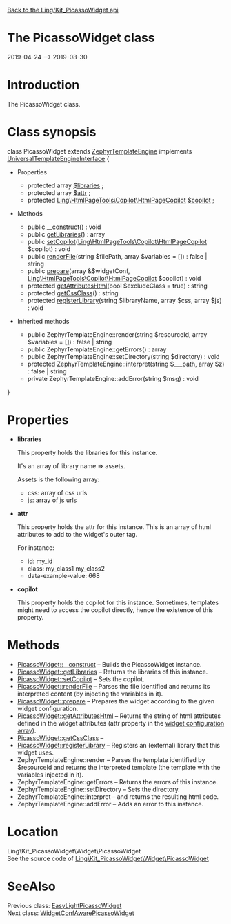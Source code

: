 [Back to the Ling/Kit_PicassoWidget api](https://github.com/lingtalfi/Kit_PicassoWidget/blob/master/doc/api/Ling/Kit_PicassoWidget.md)



The PicassoWidget class
================
2019-04-24 --> 2019-08-30






Introduction
============

The PicassoWidget class.



Class synopsis
==============


class <span class="pl-k">PicassoWidget</span> extends [ZephyrTemplateEngine](https://github.com/lingtalfi/ZephyrTemplateEngine/blob/master/doc/api/Ling/ZephyrTemplateEngine/ZephyrTemplateEngine.md) implements [UniversalTemplateEngineInterface](https://github.com/lingtalfi/UniversalTemplateEngine/blob/master/UniversalTemplateEngineInterface.php) {

- Properties
    - protected array [$libraries](#property-libraries) ;
    - protected array [$attr](#property-attr) ;
    - protected [Ling\HtmlPageTools\Copilot\HtmlPageCopilot](https://github.com/lingtalfi/HtmlPageTools/blob/master/doc/api/Ling/HtmlPageTools/Copilot/HtmlPageCopilot.md) [$copilot](#property-copilot) ;

- Methods
    - public [__construct](https://github.com/lingtalfi/Kit_PicassoWidget/blob/master/doc/api/Ling/Kit_PicassoWidget/Widget/PicassoWidget/__construct.md)() : void
    - public [getLibraries](https://github.com/lingtalfi/Kit_PicassoWidget/blob/master/doc/api/Ling/Kit_PicassoWidget/Widget/PicassoWidget/getLibraries.md)() : array
    - public [setCopilot](https://github.com/lingtalfi/Kit_PicassoWidget/blob/master/doc/api/Ling/Kit_PicassoWidget/Widget/PicassoWidget/setCopilot.md)([Ling\HtmlPageTools\Copilot\HtmlPageCopilot](https://github.com/lingtalfi/HtmlPageTools/blob/master/doc/api/Ling/HtmlPageTools/Copilot/HtmlPageCopilot.md) $copilot) : void
    - public [renderFile](https://github.com/lingtalfi/Kit_PicassoWidget/blob/master/doc/api/Ling/Kit_PicassoWidget/Widget/PicassoWidget/renderFile.md)(string $filePath, array $variables = []) : false | string
    - public [prepare](https://github.com/lingtalfi/Kit_PicassoWidget/blob/master/doc/api/Ling/Kit_PicassoWidget/Widget/PicassoWidget/prepare.md)(array &$widgetConf, [Ling\HtmlPageTools\Copilot\HtmlPageCopilot](https://github.com/lingtalfi/HtmlPageTools/blob/master/doc/api/Ling/HtmlPageTools/Copilot/HtmlPageCopilot.md) $copilot) : void
    - protected [getAttributesHtml](https://github.com/lingtalfi/Kit_PicassoWidget/blob/master/doc/api/Ling/Kit_PicassoWidget/Widget/PicassoWidget/getAttributesHtml.md)(bool $excludeClass = true) : string
    - protected [getCssClass](https://github.com/lingtalfi/Kit_PicassoWidget/blob/master/doc/api/Ling/Kit_PicassoWidget/Widget/PicassoWidget/getCssClass.md)() : string
    - protected [registerLibrary](https://github.com/lingtalfi/Kit_PicassoWidget/blob/master/doc/api/Ling/Kit_PicassoWidget/Widget/PicassoWidget/registerLibrary.md)(string $libraryName, array $css, array $js) : void

- Inherited methods
    - public ZephyrTemplateEngine::render(string $resourceId, array $variables = []) : false | string
    - public ZephyrTemplateEngine::getErrors() : array
    - public ZephyrTemplateEngine::setDirectory(string $directory) : void
    - protected ZephyrTemplateEngine::interpret(string $___path, array $z) : false | string
    - private ZephyrTemplateEngine::addError(string $msg) : void

}




Properties
=============

- <span id="property-libraries"><b>libraries</b></span>

    This property holds the libraries for this instance.
    
    It's an array of library name => assets.
    
    Assets is the following array:
    
    - css: array of css urls
    - js: array of js urls
    
    

- <span id="property-attr"><b>attr</b></span>

    This property holds the attr for this instance.
    This is an array of html attributes to add to the widget's outer tag.
    
    For instance:
    - id: my_id
    - class: my_class1 my_class2
    - data-example-value: 668
    
    

- <span id="property-copilot"><b>copilot</b></span>

    This property holds the copilot for this instance.
    Sometimes, templates might need to access the copilot directly,
    hence the existence of this property.
    
    



Methods
==============

- [PicassoWidget::__construct](https://github.com/lingtalfi/Kit_PicassoWidget/blob/master/doc/api/Ling/Kit_PicassoWidget/Widget/PicassoWidget/__construct.md) &ndash; Builds the PicassoWidget instance.
- [PicassoWidget::getLibraries](https://github.com/lingtalfi/Kit_PicassoWidget/blob/master/doc/api/Ling/Kit_PicassoWidget/Widget/PicassoWidget/getLibraries.md) &ndash; Returns the libraries of this instance.
- [PicassoWidget::setCopilot](https://github.com/lingtalfi/Kit_PicassoWidget/blob/master/doc/api/Ling/Kit_PicassoWidget/Widget/PicassoWidget/setCopilot.md) &ndash; Sets the copilot.
- [PicassoWidget::renderFile](https://github.com/lingtalfi/Kit_PicassoWidget/blob/master/doc/api/Ling/Kit_PicassoWidget/Widget/PicassoWidget/renderFile.md) &ndash; Parses the file identified and returns its interpreted content (by injecting the variables in it).
- [PicassoWidget::prepare](https://github.com/lingtalfi/Kit_PicassoWidget/blob/master/doc/api/Ling/Kit_PicassoWidget/Widget/PicassoWidget/prepare.md) &ndash; Prepares the widget according to the given widget configuration.
- [PicassoWidget::getAttributesHtml](https://github.com/lingtalfi/Kit_PicassoWidget/blob/master/doc/api/Ling/Kit_PicassoWidget/Widget/PicassoWidget/getAttributesHtml.md) &ndash; Returns the string of html attributes defined in the widget attributes (attr property in the [widget configuration array](https://github.com/lingtalfi/Kit_PicassoWidget#the-picasso-widget-array)).
- [PicassoWidget::getCssClass](https://github.com/lingtalfi/Kit_PicassoWidget/blob/master/doc/api/Ling/Kit_PicassoWidget/Widget/PicassoWidget/getCssClass.md) &ndash; 
- [PicassoWidget::registerLibrary](https://github.com/lingtalfi/Kit_PicassoWidget/blob/master/doc/api/Ling/Kit_PicassoWidget/Widget/PicassoWidget/registerLibrary.md) &ndash; Registers an (external) library that this widget uses.
- ZephyrTemplateEngine::render &ndash; Parses the template identified by $resourceId and returns the interpreted template (the template with the variables injected in it).
- ZephyrTemplateEngine::getErrors &ndash; Returns the errors of this instance.
- ZephyrTemplateEngine::setDirectory &ndash; Sets the directory.
- ZephyrTemplateEngine::interpret &ndash; and returns the resulting html code.
- ZephyrTemplateEngine::addError &ndash; Adds an error to this instance.





Location
=============
Ling\Kit_PicassoWidget\Widget\PicassoWidget<br>
See the source code of [Ling\Kit_PicassoWidget\Widget\PicassoWidget](https://github.com/lingtalfi/Kit_PicassoWidget/blob/master/Widget/PicassoWidget.php)



SeeAlso
==============
Previous class: [EasyLightPicassoWidget](https://github.com/lingtalfi/Kit_PicassoWidget/blob/master/doc/api/Ling/Kit_PicassoWidget/Widget/EasyLightPicassoWidget.md)<br>Next class: [WidgetConfAwarePicassoWidget](https://github.com/lingtalfi/Kit_PicassoWidget/blob/master/doc/api/Ling/Kit_PicassoWidget/Widget/WidgetConfAwarePicassoWidget.md)<br>
